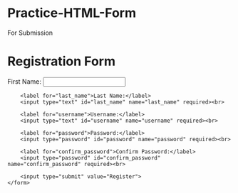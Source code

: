 <!DOCTYPE html>
# Practice-HTML-Form
For Submission
<html>
<head>
	<title>Registration Form</title>
</head>
<body>
	<h1>Registration Form</h1>
	<form>
		<label for="first_name">First Name:</label>
		<input type="text" id="first_name" name="first_name" required><br>

		<label for="last_name">Last Name:</label>
		<input type="text" id="last_name" name="last_name" required><br>

		<label for="username">Username:</label>
		<input type="text" id="username" name="username" required><br>

		<label for="password">Password:</label>
		<input type="password" id="password" name="password" required><br>

		<label for="confirm_password">Confirm Password:</label>
		<input type="password" id="confirm_password" name="confirm_password" required><br>

		<input type="submit" value="Register">
	</form>
</body>
</html>
